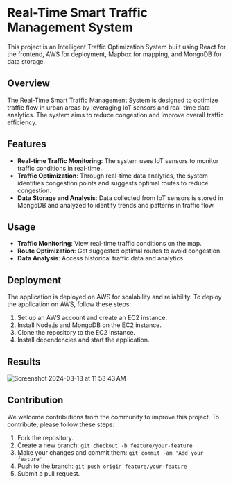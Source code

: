 # Real-Time Smart Traffic Management System

This project is an Intelligent Traffic Optimization System built using React for the frontend, AWS for deployment, Mapbox for mapping, and MongoDB for data storage.

## Overview

The Real-Time Smart Traffic Management System is designed to optimize traffic flow in urban areas by leveraging IoT sensors and real-time data analytics. The system aims to reduce congestion and improve overall traffic efficiency.

## Features

- **Real-time Traffic Monitoring**: The system uses IoT sensors to monitor traffic conditions in real-time.
- **Traffic Optimization**: Through real-time data analytics, the system identifies congestion points and suggests optimal routes to reduce congestion.
- **Data Storage and Analysis**: Data collected from IoT sensors is stored in MongoDB and analyzed to identify trends and patterns in traffic flow.


## Usage

- **Traffic Monitoring**: View real-time traffic conditions on the map.
- **Route Optimization**: Get suggested optimal routes to avoid congestion.
- **Data Analysis**: Access historical traffic data and analytics.

## Deployment

The application is deployed on AWS for scalability and reliability. To deploy the application on AWS, follow these steps:

1. Set up an AWS account and create an EC2 instance.
2. Install Node.js and MongoDB on the EC2 instance.
3. Clone the repository to the EC2 instance.
4. Install dependencies and start the application.

## Results
![Screenshot 2024-03-13 at 11 53 43 AM](https://github.com/Rahulraonimbalkar/Smart_traffic_management_system/assets/117708809/0af34131-fed6-4150-9142-62a394e84767)

## Contribution

We welcome contributions from the community to improve this project. To contribute, please follow these steps:

1. Fork the repository.
2. Create a new branch: `git checkout -b feature/your-feature`
3. Make your changes and commit them: `git commit -am 'Add your feature'`
4. Push to the branch: `git push origin feature/your-feature`
5. Submit a pull request.

